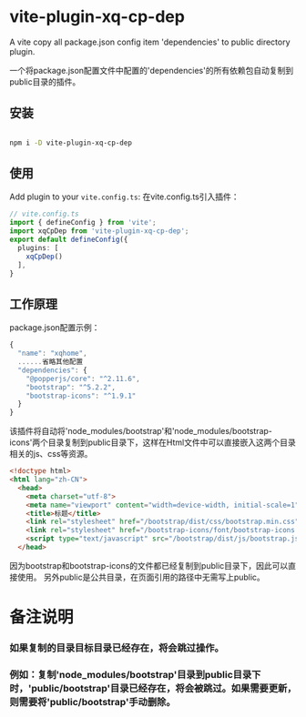 # vite-plugin-xq-cp-dep

A vite copy all package.json config item 'dependencies' to public directory plugin.

一个将package.json配置文件中配置的'dependencies'的所有依赖包自动复制到public目录的插件。

## 安装
```bash

npm i -D vite-plugin-xq-cp-dep

```
## 使用
Add plugin to your `vite.config.ts`:
在vite.config.ts引入插件：

```ts
// vite.config.ts
import { defineConfig } from 'vite';
import xqCpDep from 'vite-plugin-xq-cp-dep';
export default defineConfig({
  plugins: [
    xqCpDep()
  ],
}
```

## 工作原理

package.json配置示例：

```ts
{
  "name": "xqhome",
  ......省略其他配置
  "dependencies": {
    "@popperjs/core": "^2.11.6",
    "bootstrap": "^5.2.2",
    "bootstrap-icons": "^1.9.1"
  }
}

```

该插件将自动将'node_modules/bootstrap'和'node_modules/bootstrap-icons'两个目录复制到public目录下，这样在Html文件中可以直接嵌入这两个目录相关的js、css等资源。


```html
<!doctype html>
<html lang="zh-CN">
  <head>
    <meta charset="utf-8">
    <meta name="viewport" content="width=device-width, initial-scale=1">
    <title>标题</title>
    <link rel="stylesheet" href="/bootstrap/dist/css/bootstrap.min.css">
    <link rel="stylesheet" href="/bootstrap-icons/font/bootstrap-icons.css">
    <script type="text/javascript" src="/bootstrap/dist/js/bootstrap.js"></script>
  </head>
```

因为bootstrap和bootstrap-icons的文件都已经复制到public目录下，因此可以直接使用。
另外public是公共目录，在页面引用的路径中无需写上public。

# 备注说明

### 如果复制的目录目标目录已经存在，将会跳过操作。
### 例如：复制'node_modules/bootstrap'目录到public目录下时，'public/bootstrap'目录已经存在，将会被跳过。如果需要更新，则需要将'public/bootstrap'手动删除。
